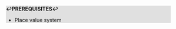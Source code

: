 <div style="margin:2em; background-color: #e0e0e0;">

<strong>↩PREREQUISITES↩</strong>

 * Place value system

</div>

